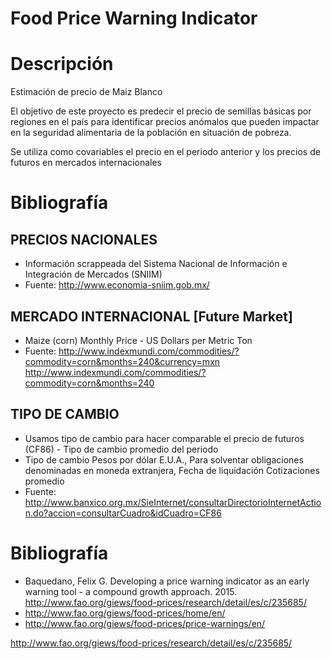 # Food Price Warning Indicator

# Descripción
Estimación de precio de Maiz Blanco

El objetivo de este proyecto es predecir el precio de semillas básicas por regiones en el país
para identificar precios anómalos que pueden impactar en la seguridad alimentaria de la población en 
situación de pobreza.

Se utiliza como covariables el precio en el periodo anterior y los precios de futuros en mercados internacionales

# Bibliografía


## PRECIOS NACIONALES
- Información scrappeada del Sistema Nacional de Información e Integración de Mercados (SNIIM)
- Fuente:
 http://www.economia-sniim.gob.mx/

## MERCADO INTERNACIONAL [Future Market]
- Maize (corn) Monthly Price - US Dollars per Metric Ton
- Fuente:
 http://www.indexmundi.com/commodities/?commodity=corn&months=240&currency=mxn
 http://www.indexmundi.com/commodities/?commodity=corn&months=240

## TIPO DE CAMBIO 
- Usamos tipo de cambio para hacer comparable el precio de futuros 
 (CF86) - Tipo de cambio promedio del periodo	
- Tipo de cambio Pesos por dólar E.U.A., Para solventar obligaciones denominadas en moneda extranjera, Fecha de liquidación Cotizaciones promedio
- Fuente:
 http://www.banxico.org.mx/SieInternet/consultarDirectorioInternetAction.do?accion=consultarCuadro&idCuadro=CF86

# Bibliografía

- Baquedano, Felix G. Developing a price warning indicator as an early warning tool - a compound growth approach. 2015.
http://www.fao.org/giews/food-prices/research/detail/es/c/235685/ 
- http://www.fao.org/giews/food-prices/home/en/
- http://www.fao.org/giews/food-prices/price-warnings/en/

http://www.fao.org/giews/food-prices/research/detail/es/c/235685/
